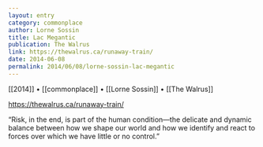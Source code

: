 ```yaml
---
layout: entry
category: commonplace
author: Lorne Sossin
title: Lac Megantic
publication: The Walrus
link: https://thewalrus.ca/runaway-train/
date: 2014-06-08
permalink: 2014/06/08/lorne-sossin-lac-megantic
---
```


[[2014]] • [[commonplace]] • [[Lorne Sossin]] • [[The Walrus]]

https://thewalrus.ca/runaway-train/

“Risk, in the end, is part of the human condition—the delicate and dynamic balance between how we shape our world and how we identify and react to forces over which we have little or no control.”